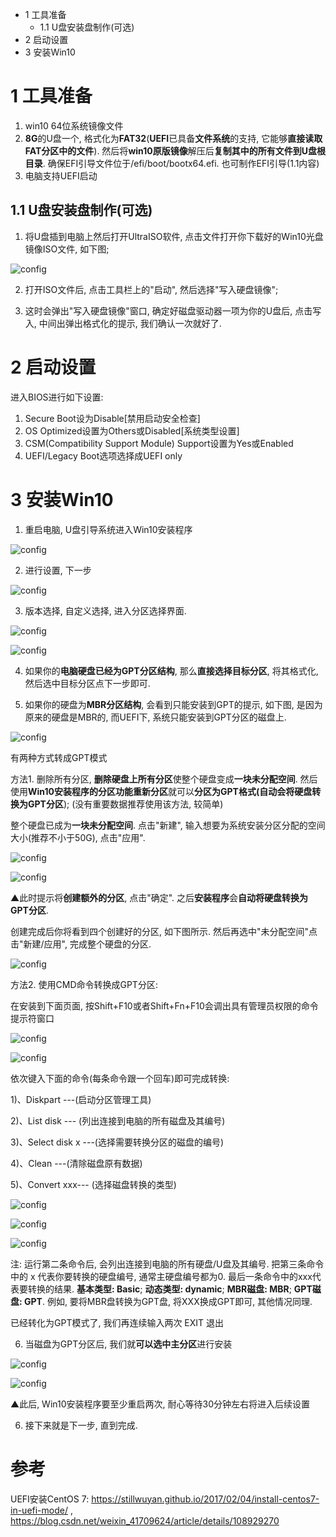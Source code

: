 - 1 工具准备
    - 1.1 U盘安装盘制作(可选)
- 2 启动设置
- 3 安装Win10

# 1 工具准备

1. win10 64位系统镜像文件
2. **8G**的U盘一个, 格式化为**FAT32**(**UEFI**已具备**文件系统**的支持, 它能够**直接读取FAT分区中的文件**). 然后将**win10原版镜像**解压后**复制其中的所有文件到U盘根目录**. 确保EFI引导文件位于/efi/boot/bootx64.efi. 也可制作EFI引导(1.1内容)
3. 电脑支持UEFI启动

## 1.1 U盘安装盘制作(可选)

1. 将U盘插到电脑上然后打开UltraISO软件, 点击文件打开你下载好的Win10光盘镜像ISO文件, 如下图; 

![config](./images/38.png)

2. 打开ISO文件后, 点击工具栏上的"启动", 然后选择"写入硬盘镜像"; 

3. 这时会弹出"写入硬盘镜像"窗口, 确定好磁盘驱动器一项为你的U盘后, 点击写入, 中间出弹出格式化的提示, 我们确认一次就好了. 

# 2 启动设置

进入BIOS进行如下设置:

1. Secure Boot设为Disable[禁用启动安全检查]
2. OS Optimized设置为Others或Disabled[系统类型设置]
3. CSM(Compatibility Support Module) Support设置为Yes或Enabled
4. UEFI/Legacy Boot选项选择成UEFI only

# 3 安装Win10

1. 重启电脑, U盘引导系统进入Win10安装程序

![config](./images/28.png)

2. 进行设置, 下一步

![config](./images/40.png)

3. 版本选择, 自定义选择, 进入分区选择界面.

![config](./images/30.png)

![config](./images/31.png)

4. 如果你的**电脑硬盘已经为GPT分区结构**, 那么**直接选择目标分区**, 将其格式化, 然后选中目标分区点下一步即可.

5. 如果你的硬盘为**MBR分区结构**, 会看到只能安装到GPT的提示, 如下图, 是因为原来的硬盘是MBR的, 而UEFI下, 系统只能安装到GPT分区的磁盘上.
 
![config](./images/39.png)

有两种方式转成GPT模式

方法1. 删除所有分区, **删除硬盘上所有分区**使整个硬盘变成**一块未分配空间**. 然后使用**Win10安装程序的分区功能重新分区**就可以**分区为GPT格式(自动会将硬盘转换为GPT分区**); (没有重要数据推荐使用该方法, 较简单)

整个硬盘已成为**一块未分配空间**. 点击"新建", 输入想要为系统安装分区分配的空间大小(推荐不小于50G), 点击"应用". 

![config](./images/34.png)

![config](./images/35.png)

▲此时提示将**创建额外的分区**, 点击"确定". 之后**安装程序**会**自动将硬盘转换为GPT分区**. 

创建完成后你将看到四个创建好的分区, 如下图所示. 然后再选中"未分配空间"点击"新建/应用", 完成整个硬盘的分区. 

![config](./images/36.png)

方法2. 使用CMD命令转换成GPT分区: 

在安装到下面页面, 按Shift\+F10或者Shift+Fn+F10会调出具有管理员权限的命令提示符窗口

![config](./images/40.png)

![config](./images/29.jpg)

依次键入下面的命令(每条命令跟一个回车)即可完成转换: 

1)、Diskpart ---(启动分区管理工具)

2)、List disk --- (列出连接到电脑的所有磁盘及其编号)

3)、Select disk x ---(选择需要转换分区的磁盘的编号)

4)、Clean ---(清除磁盘原有数据)

5)、Convert xxx---  (选择磁盘转换的类型)

![config](./images/32.jpg)

![config](./images/33.jpg)

![config](./images/41.jpg)

注: 运行第二条命令后, 会列出连接到电脑的所有硬盘/U盘及其编号. 把第三条命令中的 x 代表你要转换的硬盘编号, 通常主硬盘编号都为0. 最后一条命令中的xxx代表要转换的结果. **基本类型: Basic**; **动态类型: dynamic**; **MBR磁盘: MBR**; **GPT磁盘: GPT**. 例如, 要将MBR盘转换为GPT盘, 将XXX换成GPT即可, 其他情况同理. 

已经转化为GPT模式了, 我们再连续输入两次 EXIT 退出

6. 当磁盘为GPT分区后, 我们就**可以选中主分区**进行安装

![config](./images/36.png)

![config](./images/37.png)

▲此后, Win10安装程序要至少重启两次, 耐心等待30分钟左右将进入后续设置

6. 接下来就是下一步, 直到完成.

# 参考

UEFI安装CentOS 7: https://stillwuyan.github.io/2017/02/04/install-centos7-in-uefi-mode/ , https://blog.csdn.net/weixin_41709624/article/details/108929270

